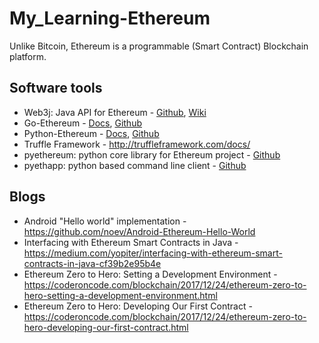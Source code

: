 # My_Learning-Ethereum
Unlike Bitcoin, Ethereum is a programmable (Smart Contract) Blockchain platform.

## Software tools
* Web3j: Java API for Ethereum - [Github](https://github.com/web3j/web3j), [Wiki](https://web3j.readthedocs.io/en/latest/)
* Go-Ethereum - [Docs](https://godoc.org/github.com/ethereum/go-ethereum), [Github](https://github.com/ethereum/go-ethereum)
* Python-Ethereum  - [Docs](http://web3py.readthedocs.io/en/stable/), [Github](https://github.com/ethereum/web3.py)
* Truffle Framework - http://truffleframework.com/docs/
* pyethereum: python core library for Ethereum project - [Github](https://github.com/ethereum/pyethereum)
* pyethapp: python based command line client - [Github](https://github.com/ethereum/pyethapp)


## Blogs
* Android "Hello world" implementation - https://github.com/noev/Android-Ethereum-Hello-World
* Interfacing with Ethereum Smart Contracts in Java - https://medium.com/yopiter/interfacing-with-ethereum-smart-contracts-in-java-cf39b2e95b4e
* Ethereum Zero to Hero: Setting a Development Environment - https://coderoncode.com/blockchain/2017/12/24/ethereum-zero-to-hero-setting-a-development-environment.html
* Ethereum Zero to Hero: Developing Our First Contract - https://coderoncode.com/blockchain/2017/12/24/ethereum-zero-to-hero-developing-our-first-contract.html
